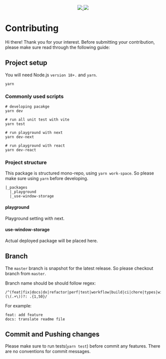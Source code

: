 <p align='center'>
    <a href="https://github.com/ReactUsefulHooks/use-window-storage/blob/main/CONTRIBUTING.md">
        <img src="https://img.shields.io/badge/-ENGLISH-blueviolet?style=for-the-badge" />
    </a>
    <a href="https://github.com/ReactUsefulHooks/use-window-storage/blob/main/contributing/CONTRIBUTING.ko.md">
        <img src="https://img.shields.io/badge/-KOREAN-violet?style=for-the-badge"/>
    </a>
</p>

# Contributing

Hi there! Thank you for your interest.
Before submitting your contribution, please make sure read through the following guide:

## Project setup

You will need Node.js `version 18+.` and `yarn`.

```shell
yarn
```

### Commonly used scripts

```shell
# developing pacakge
yarn dev

# run all unit test with vite
yarn test

# run playground with next
yarn dev-next

# run playground with react
yarn dev-react
```

### Project structure

This package is structured mono-repo, using `yarn work-space`.
So please make sure using `yarn` before developing.

```shell
|_packages
  |_playground
  |_use-window-storage
```

#### playground

Playground setting with next.

#### use-window-storage

Actual deployed package will be placed here.

## Branch

The `master` branch is snapshot for the latest release.
So please checkout branch from `master`.

Branch name should be should follow regex:

```
/^(feat|fix|docs|dx|refactor|perf|test|workflow|build|ci|chore|types|wip|release|deps)(\(.+\))?: .{1,50}/
```

For example:

```
feat: add feature
docs: translate readme file
```

## Commit and Pushing changes

Please make sure to run tests(`yarn test`) before commit any features.
There are no conventions for commit messages.
